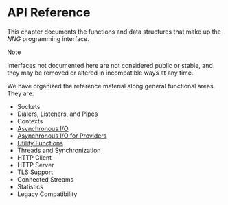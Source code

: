 # API Reference

This chapter documents the functions and data structures that make up
the _NNG_ programming interface.

> [!NOTE]
> Interfaces not documented here are not considered public or stable,
> and they may be removed or altered in incompatible ways at any time.

We have organized the reference material along general functional areas.
They are:

- Sockets
- Dialers, Listeners, and Pipes
- Contexts
- [Asynchronous I/O](aio/index.md)
- [Asynchronous I/O for Providers](aio_provider/index.md)
- [Utility Functions](util/index.md)
- Threads and Synchronization
- HTTP Client
- HTTP Server
- TLS Support
- Connected Streams
- Statistics
- Legacy Compatibility
